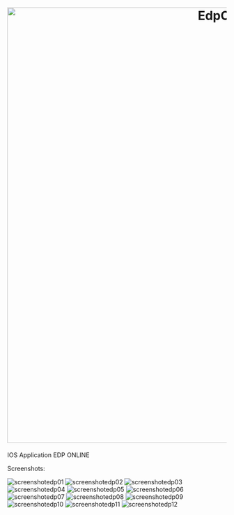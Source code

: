 <h1 align="center">
    <img alt="EdpOnline" src="wallpapers/edp_wallpaper.jpg" width="1000px" />
</h1>

IOS Application EDP ONLINE

Screenshots:

![screenshotedp01](https://github.com/IgorClemente/EDP-ONLINE/blob/master/screenshots/screenshotedp01.png)
![screenshotedp02](https://github.com/IgorClemente/EDP-ONLINE/blob/master/screenshots/screenshotedp02.png)
![screenshotedp03](https://github.com/IgorClemente/EDP-ONLINE/blob/master/screenshots/screenshotedp03.png)
![screenshotedp04](https://github.com/IgorClemente/EDP-ONLINE/blob/master/screenshots/screenshotedp04.png)
![screenshotedp05](https://github.com/IgorClemente/EDP-ONLINE/blob/master/screenshots/screenshotedp05.png)
![screenshotedp06](https://github.com/IgorClemente/EDP-ONLINE/blob/master/screenshots/screenshotedp06.png)
![screenshotedp07](https://github.com/IgorClemente/EDP-ONLINE/blob/master/screenshots/screenshotedp07.png)
![screenshotedp08](https://github.com/IgorClemente/EDP-ONLINE/blob/master/screenshots/screenshotedp08.png)
![screenshotedp09](https://github.com/IgorClemente/EDP-ONLINE/blob/master/screenshots/screenshotedp09.png)
![screenshotedp10](https://github.com/IgorClemente/EDP-ONLINE/blob/master/screenshots/screenshotedp10.png)
![screenshotedp11](https://github.com/IgorClemente/EDP-ONLINE/blob/master/screenshots/screenshotedp11.png)
![screenshotedp12](https://github.com/IgorClemente/EDP-ONLINE/blob/master/screenshots/screenshotedp12.png)
